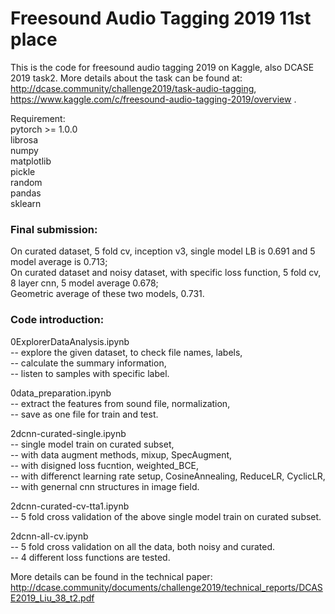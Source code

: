 # Freesound Audio Tagging 2019 11st place

This is the code for freesound audio tagging 2019 on Kaggle, also DCASE 2019 task2. More details about the task can be found at:  
  http://dcase.community/challenge2019/task-audio-tagging,  
  https://www.kaggle.com/c/freesound-audio-tagging-2019/overview .

Requirement:  
pytorch >= 1.0.0 </br>
  librosa </br>
  numpy </br>
  matplotlib </br>
  pickle </br>
  random </br>
  pandas </br>
  sklearn </br>

### Final submission:
On curated dataset, 5 fold cv, inception v3, single model LB is 0.691 and 5 model average is 0.713; </br>
On curated dataset and noisy dataset, with specific loss function, 5 fold cv, 8 layer cnn, 5 model average 0.678; </br>
Geometric average of these two models, 0.731. </br>

### Code introduction:
0ExplorerDataAnalysis.ipynb </br>
-- explore the given dataset, to check file names, labels, </br>
-- calculate the summary information, </br>
-- listen to samples with specific label.

0data_preparation.ipynb </br>
-- extract the features from sound file, normalization, </br>
-- save as one file for train and test.

2dcnn-curated-single.ipynb </br>
-- single model train on curated subset, </br>
-- with data augment methods, mixup, SpecAugment, </br>
-- with disigned loss fucntion, weighted_BCE, </br>
-- with differenct learning rate setup, CosineAnnealing, ReduceLR, CyclicLR, </br>
-- with genernal cnn structures in image field.

2dcnn-curated-cv-tta1.ipynb </br>
-- 5 fold cross validation of the above single model train on curated subset.

2dcnn-all-cv.ipynb </br>
-- 5 fold cross validation on all the data, both noisy and curated. </br>
-- 4 different loss functions are tested.

More details can be found in the technical paper: </br>
http://dcase.community/documents/challenge2019/technical_reports/DCASE2019_Liu_38_t2.pdf
